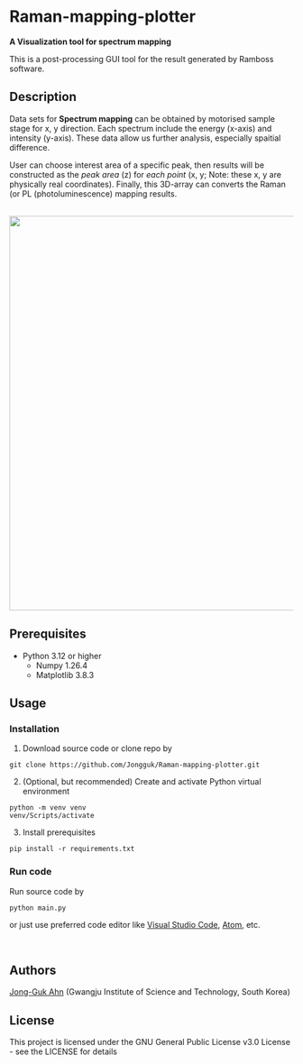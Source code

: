 # Raman-mapping-plotter
**A Visualization tool for spectrum mapping**

This is a post-processing GUI tool for the result generated by Ramboss software.

## Description
Data sets for **Spectrum mapping** can be obtained by motorised sample stage for x, y direction. Each spectrum include the energy (x-axis) and intensity (y-axis). These data allow us further analysis, especially spaitial difference.

User can choose interest area of a specific peak, then results will be constructed as the *peak area* (z) for *each point* (x, y; Note: these x, y are physically real coordinates).
Finally, this 3D-array can converts the Raman (or PL (photoluminescence) mapping results.

<br>

<img src="https://github.com/Jongguk/Raman-mapping-plotter/assets/55820453/607c3f50-91ce-4864-a0f1-0a452852c9cb" width=700px>

## Prerequisites
* Python 3.12 or higher
  * Numpy 1.26.4
  * Matplotlib 3.8.3

## Usage
### Installation
1. Download source code or clone repo by
```
git clone https://github.com/Jongguk/Raman-mapping-plotter.git
```
2. (Optional, but recommended) Create and activate Python virtual environment
```
python -m venv venv
venv/Scripts/activate
```
3. Install prerequisites
```
pip install -r requirements.txt
```

### Run code
Run source code by
```
python main.py
```
or just use preferred code editor like [Visual Studio Code](https://github.com/microsoft/vscode), [Atom](https://github.com/atom/atom), etc.

<br>

## Authors

[Jong-Guk Ahn](https://www.jgahn.com/) (Gwangju Institute of Science and Technology, South Korea)

## License

This project is licensed under the GNU General Public License v3.0 License - see the LICENSE for details
